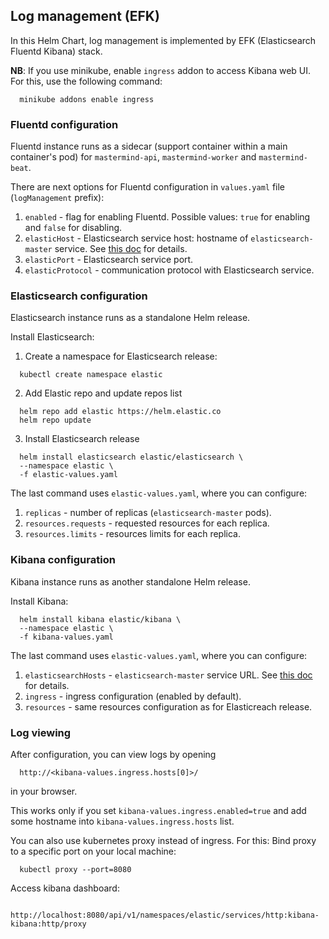 ## Log management (EFK)
In this Helm Chart, log management is implemented by EFK (Elasticsearch Fluentd Kibana) stack.

**NB**: If you use minikube, enable `ingress` addon to access Kibana web UI. For this, use the following command: 
```
  minikube addons enable ingress
```

### Fluentd configuration
Fluentd instance runs as a sidecar (support container within a main container's pod) for `mastermind-api`, `mastermind-worker` and `mastermind-beat`.

There are next options for Fluentd configuration in `values.yaml` file (`logManagement` prefix):
1) `enabled` - flag for enabling Fluentd. Possible values: `true` for enabling and `false` for disabling.
2) `elasticHost` - Elasticsearch service host: hostname of `elasticsearch-master` service. See [this doc](service-endpoint.md) for details.
3) `elasticPort` - Elasticsearch service port.
4) `elasticProtocol` - communication protocol with Elasticsearch service.
### Elasticsearch configuration
Elasticsearch instance runs as a standalone Helm release.
 
Install Elasticsearch:
1) Create a namespace for Elasticsearch release:
```
  kubectl create namespace elastic
```
2) Add Elastic repo and update repos list
```
  helm repo add elastic https://helm.elastic.co
  helm repo update
```
3) Install Elasticsearch release
```
  helm install elasticsearch elastic/elasticsearch \
  --namespace elastic \
  -f elastic-values.yaml
```

The last command uses `elastic-values.yaml`, where you can configure:
1) `replicas` - number of replicas (`elasticsearch-master` pods).
2) `resources.requests` - requested resources for each replica.
2) `resources.limits` - resources limits for each replica.

### Kibana configuration
Kibana instance runs as another standalone Helm release.

Install Kibana:
```
  helm install kibana elastic/kibana \
  --namespace elastic \
  -f kibana-values.yaml
```

The last command uses `elastic-values.yaml`, where you can configure:
1) `elasticsearchHosts` - `elasticsearch-master` service URL. See [this doc](service-endpoint.md) for details.
2) `ingress` - ingress configuration (enabled by default). 
3) `resources` - same resources configuration as for Elasticreach release.

### Log viewing
After configuration, you can view logs by opening
```
  http://<kibana-values.ingress.hosts[0]>/
``` 
in your browser. 

This works only if you set `kibana-values.ingress.enabled=true` and add some hostname into `kibana-values.ingress.hosts` list.

You can also use kubernetes proxy instead of ingress. For this:
Bind proxy to a specific port on your local machine:
```
  kubectl proxy --port=8080
```

Access kibana dashboard:
```
  http://localhost:8080/api/v1/namespaces/elastic/services/http:kibana-kibana:http/proxy
```
